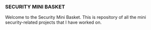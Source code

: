 ### SECURITY MINI BASKET

Welcome to the Security Mini Basket. This is repository of all the mini security-related projects that I have worked on.

